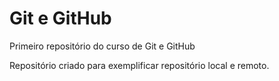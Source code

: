# Git e GitHub
 Primeiro repositório do curso de Git e GitHub
 
 Repositório criado para exemplificar repositório local e remoto.